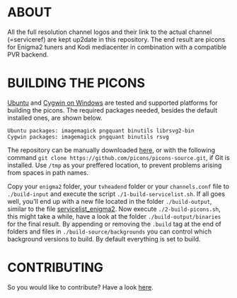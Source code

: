 ABOUT
=====

All the full resolution channel logos and their link to the actual channel (=serviceref) are kept up2date in this repository. The end result are picons for Enigma2 tuners and Kodi mediacenter in combination with a compatible PVR backend.

BUILDING THE PICONS
===================

[Ubuntu](http://www.ubuntu.com/download) and [Cygwin on Windows](https://cygwin.com/install.html) are tested and supported platforms for building the picons. The required packages needed, besides the default installed ones, are shown below.

```
Ubuntu packages: imagemagick pngquant binutils librsvg2-bin
Cygwin packages: imagemagick pngquant binutils rsvg
```

The repository can be manually downloaded [here](https://github.com/picons/picons-source/archive/master.zip), or with the following command `git clone https://github.com/picons/picons-source.git`, if Git is installed. Use `/tmp` as your preffered location, to prevent problems arising from spaces in path names.

Copy your `enigma2` folder, your `tvheadend` folder or your `channels.conf` file to `./build-input` and execute the script `./1-build-servicelist.sh`. If all goes well, you'll end up with a new file located in the folder `./build-output`, similar to the file [servicelist_enigma2](https://gist.github.com/picons/c301a97d070797eb64b9). Now execute `./2-build-picons.sh`, this might take a while, have a look at the folder `./build-output/binaries` for the final result. By appending or removing the `.build` tag at the end of folders and files in `./build-source/backgrounds` you can control which background versions to build. By default everything is set to build.

CONTRIBUTING
============

So you would like to contribute? Have a look [here](https://github.com/picons/picons-source/blob/master/CONTRIBUTING.md).
